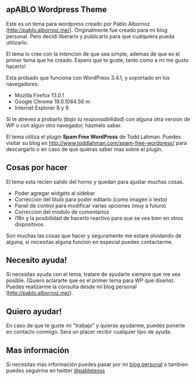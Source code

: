 apABLO Wordpress Theme
----------------------

Este es un tema para wordpress creado por Pablo Albornoz (http://pablo.albornoz.me/).
Originalmente fue creado para mi blog personal. Pero decidi liberarlo y publicarlo para
que cualquiera pueda utilizarlo.

El tema lo cree con la intencion de que sea simple, ademas de que es el primer tema que
he creado. Espero que te guste, tanto como a mi me gusto hacerlo!

Esta probado que funciona con WordPress 3.4.1, y soportado en los navegadores:
* Mozilla Firefox 13.0.1
* Google Chrome 19.0.1084.56 m
* Internet Explorer 8 y 9

Si te atreves a probarlo (*bajo tu responsabilidad*) con alguna otra version de WP
o con algun otro navegador, házmelo saber.

El tema utiliza el plugin **Spam Free WordPress** de Todd Lahman. Puedes visitar su blog
en http://www.toddlahman.com/spam-free-wordpress/ para descargarlo o en caso de que
quieras saber mas sobre el plugin.

Cosas por hacer
---------------

El tema esta recien salido del horno y quedan para ajustar muchas cosas.
* Poder agregar widgets al sidebar
* Correccion del titulo para poder editarlo (como imagen o texto)
* Panel de control para modificar varias opciones (muy a futuro)
* Correccion del modulo de comentarios
* i18n y la posibilidad de hacerlo reactivo para que se vea bien en otros dispositivos

Son muchas las cosas que hacer y seguramente me estare olvidando de alguna, si necesitas
alguna funcion en especial puedes contactarme.

Necesito ayuda!
---------------

Si necesitas ayuda con el tema, tratare de ayudarte siempre que me sea posible.
(Quiero aclararte que es el primer tema para WP que diseño). Puedes realizarme
la consulta desde mi blog personal (http://pablo.albornoz.me/).

Quiero ayudar!
--------------

En caso de que te guste mi "trabajo" y quieras ayudarme, puedes ponerte en contacto
conmigo. Sera un placer recibir cualquier tipo de ayuda.

Mas información
---------------

Si necesitas mas información puedes pasar por mi [blog personal](http://pablo.albornoz.me/) o tambien
puedes seguirme en twitter [@pabletesss](http://www.twitter.com/#!/pabletesss)